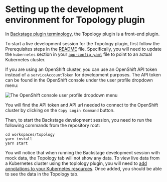 # Setting up the development environment for Topology plugin

In [Backstage plugin terminology](https://backstage.io/docs/local-dev/cli-build-system#package-roles), the Topology plugin is a front-end plugin.

To start a live development session for the Topology plugin, first follow the Prerequisites steps in the [README](./README.md#Prerequisites) file. Specifically, you will need to update the `kubernetes` section in your [`app-config.yaml`](../../app-config.yaml) file to point to an actual Kubernetes cluster.

If you are using an OpenShift cluster, you can use an OpenShift API token instead of a `serviceAccountToken` for development purposes. The API token can be found in the OpenShift console under the user profile dropdown menu:

![The OpenShift console user profile dropdown menu](https://i.imgur.com/LpJl7ZD.png)

You will find the API token and API url needed to connect to the OpenShift cluster by clicking on the `Copy Login Command` button.

Then, to start the Backstage development session, you need to run the following commands from the repository root:

```console
cd workspaces/topology
yarn install
yarn start
```

You will notice that when running the Backstage development session with mock data, the Topology tab will not show any data. To view live data from a Kubernetes cluster using the toplology plugin, you will need to [add annotations to your Kubernetes resources](./README.md#Entity%20annotation%2Flabel). Once added, you should be able to see the data in the Topology tab.
